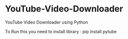 # YouTube-Video-Downloader
YouTube Video Downloader using Python

To Run this you need to install library : 
pip install pytube




